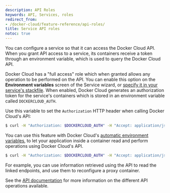 ```yaml
---
description: API Roles
keywords: API, Services, roles
redirect_from:
- /docker-cloud/feature-reference/api-roles/
title: Service API roles
notoc: true
---
```


You can configure a service so that it can access the Docker Cloud API. When you
grant API access to a service, its containers receive a token through an
environment variable, which is used to query the Docker Cloud API.

Docker Cloud has a "full access" role which when granted allows any operation
to be performed on the API. You can enable this option on the **Environment variables** screen of the Service wizard, or [specify it in your service's stackfile](stack-yaml-reference.md#roles). When enabled, Docker Cloud generates an authorization token for the
service's containers which is stored in an environment variable called
`DOCKERCLOUD_AUTH`.

Use this variable to set the `Authorization` HTTP header when calling
Docker Cloud's API:

```bash
$ curl -H "Authorization: $DOCKERCLOUD_AUTH" -H "Accept: application/json" https://cloud.docker.com/api/app/v1/service/
```

You can use this feature with Docker Cloud's [automatic environment variables](service-links.md), to let your application inside a container read and perform operations using Docker Cloud's API.

```bash
$ curl -H "Authorization: $DOCKERCLOUD_AUTH" -H "Accept: application/json" $WEB_DOCKERCLOUD_API_URL
```

For example, you can use information retrieved using the API to read the linked
endpoints, and use them to reconfigure a proxy container.

See the [API documentation](/apidocs/docker-cloud.md) for more information on the different API operations available.
